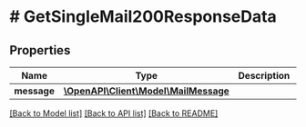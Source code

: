 # # GetSingleMail200ResponseData

## Properties

Name | Type | Description | Notes
------------ | ------------- | ------------- | -------------
**message** | [**\OpenAPI\Client\Model\MailMessage**](MailMessage.md) |  | [optional]

[[Back to Model list]](../../README.md#models) [[Back to API list]](../../README.md#endpoints) [[Back to README]](../../README.md)
